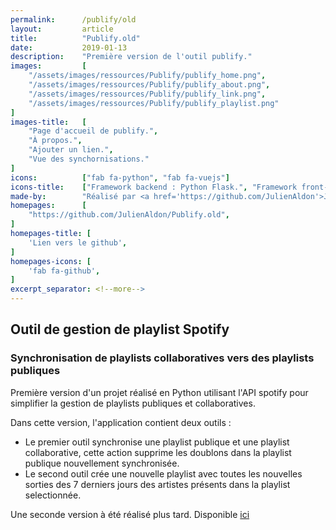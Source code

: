 ```yaml
---
permalink:      /publify/old
layout:         article
title:          "Publify.old"
date:           2019-01-13
description:    "Première version de l'outil publify."
images:         [
    "/assets/images/ressources/Publify/publify_home.png",
    "/assets/images/ressources/Publify/publify_about.png",
    "/assets/images/ressources/Publify/publify_link.png",
    "/assets/images/ressources/Publify/publify_playlist.png"
]
images-title:   [
    "Page d'accueil de publify.",
    "À propos.",
    "Ajouter un lien.",
    "Vue des synchornisations."
]
icons:          ["fab fa-python", "fab fa-vuejs"]
icons-title:    ["Framework backend : Python Flask.", "Framework front-end : VueJS."]
made-by:        "Réalisé par <a href='https://github.com/JulienAldon'>Julien Aldon</a>"
homepages:      [
    "https://github.com/JulienAldon/Publify.old",
]
homepages-title: [
    'Lien vers le github',
]
homepages-icons: [
    'fab fa-github',
]
excerpt_separator: <!--more-->
---
```

## Outil de gestion de playlist Spotify
### Synchronisation de playlists collaboratives vers des playlists publiques
Première version d'un projet réalisé en Python utilisant l'API spotify pour simplifier la gestion de playlists publiques et collaboratives.
<!--more-->
Dans cette version, l'application contient deux outils :
- Le premier outil synchronise une playlist publique et une playlist collaborative, cette action supprime les doublons dans la playlist publique nouvellement synchronisée.
- Le second outil crée une nouvelle playlist avec toutes les nouvelles sorties des 7 derniers jours des artistes présents dans la playlist selectionnée.

Une seconde version à été réalisé plus tard. Disponible <a href="/2021/05/27/Publify.alpha.html">ici</a>